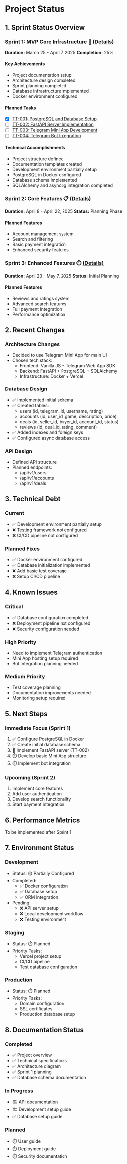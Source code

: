 # Project Status

## 1. Sprint Status Overview

### Sprint 1: MVP Core Infrastructure 🏃 [(Details)](sprints/sprint_1.md)

**Duration:** March 25 - April 7, 2025
**Completion:** 25%

#### Key Achievements

- Project documentation setup
- Architecture design completed
- Sprint planning completed
- Database infrastructure implemented
- Docker environment configured

#### Planned Tasks

- [x] [TT-001: PostgreSQL and Database Setup](sprints/sprint_1.md#tt-001-настройка-postgresql-и-базовой-структуры-бд)
- [ ] [TT-002: FastAPI Server Implementation](sprints/sprint_1.md#tt-002-базовая-реализация-fastapi-сервера)
- [ ] [TT-003: Telegram Mini App Development](sprints/sprint_1.md#tt-003-разработка-базовой-версии-mini-app)
- [ ] [TT-004: Telegram Bot Integration](sprints/sprint_1.md#tt-004-базовая-структура-telegram-бота)

#### Technical Accomplishments

- Project structure defined
- Documentation templates created
- Development environment partially setup
- PostgreSQL in Docker configured
- Database schema implemented
- SQLAlchemy and asyncpg integration completed

### Sprint 2: Core Features 📋 [(Details)](sprints/sprint_2.md)

**Duration:** April 8 - April 22, 2025
**Status:** Planning Phase

#### Planned Features

- Account management system
- Search and filtering
- Basic payment integration
- Enhanced security features

### Sprint 3: Enhanced Features ⏱️ [(Details)](sprints/sprint_3.md)

**Duration:** April 23 - May 7, 2025
**Status:** Initial Planning

#### Planned Features

- Reviews and ratings system
- Advanced search features
- Full payment integration
- Performance optimization

## 2. Recent Changes

### Architecture Changes

- Decided to use Telegram Mini App for main UI
- Chosen tech stack:
  - Frontend: Vanilla JS + Telegram Web App SDK
  - Backend: FastAPI + PostgreSQL + SQLAlchemy
  - Infrastructure: Docker + Vercel

### Database Design

- ✅ Implemented initial schema
- ✅ Created tables:
  - users (id, telegram_id, username, rating)
  - accounts (id, user_id, game, description, price)
  - deals (id, seller_id, buyer_id, account_id, status)
  - reviews (id, deal_id, rating, comment)
- ✅ Added indexes and foreign keys
- ✅ Configured async database access

### API Design

- Defined API structure
- Planned endpoints:
  - /api/v1/users
  - /api/v1/accounts
  - /api/v1/deals

## 3. Technical Debt

### Current

- ✅ Development environment partially setup
- ❌ Testing framework not configured
- ❌ CI/CD pipeline not configured

### Planned Fixes

- ✅ Docker environment configured
- ✅ Database initialization implemented
- ❌ Add basic test coverage
- ❌ Setup CI/CD pipeline

## 4. Known Issues

### Critical

- ✅ Database configuration completed
- ❌ Deployment pipeline not configured
- ❌ Security configuration needed

### High Priority

- Need to implement Telegram authentication
- Mini App hosting setup required
- Bot integration planning needed

### Medium Priority

- Test coverage planning
- Documentation improvements needed
- Monitoring setup required

## 5. Next Steps

### Immediate Focus (Sprint 1)

1. ✅ Configure PostgreSQL in Docker
2. ✅ Create initial database schema
3. 🏃 Implement FastAPI server (TT-002)
4. ⏱️ Develop basic Mini App structure
5. ⏱️ Implement bot integration

### Upcoming (Sprint 2)

1. Implement core features
2. Add user authentication
3. Develop search functionality
4. Start payment integration

## 6. Performance Metrics

To be implemented after Sprint 1

## 7. Environment Status

### Development

- Status: 🟡 Partially Configured
- Completed:
  - ✅ Docker configuration
  - ✅ Database setup
  - ✅ ORM integration
- Pending:
  - ❌ API server setup
  - ❌ Local development workflow
  - ❌ Testing environment

### Staging

- Status: ⏱️ Planned
- Priority Tasks:
  - Vercel project setup
  - CI/CD pipeline
  - Test database configuration

### Production

- Status: ⏱️ Planned
- Priority Tasks:
  - Domain configuration
  - SSL certificates
  - Production database setup

## 8. Documentation Status

### Completed
- ✅ Project overview
- ✅ Technical specifications
- ✅ Architecture diagram
- ✅ Sprint 1 planning
- ✅ Database schema documentation

### In Progress
- 🏗️ API documentation
- 🏗️ Development setup guide
- ✅ Database setup guide

### Planned
- ⏱️ User guide
- ⏱️ Deployment guide
- ⏱️ Security documentation 